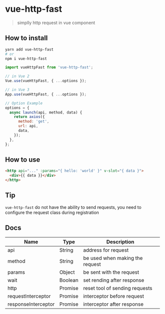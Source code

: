 # vue-http-fast

> simplly http request in vue component

## How to install

```sh
yarn add vue-http-fast
# or
npm i vue-http-fast
```

```js
import vueHttpFast from 'vue-http-fast';

// in Vue 2
Vue.use(vueHttpFast, { ...options });

// in Vue 3
App.use(vueHttpFast, { ...options });

// Option Example
options = {
  async launch(api, method, data) {
    return axios({
      method: 'get',
      url: api,
      data,
    });
  },
};
```

## How to use

```html
<http api="..." :params="{ hello: 'world' }" v-slot="{ data }">
  <div>{{ data }}</div>
</http>
```

## Tip

`vue-http-fast` do not have the ability to send requests, you need to configure the request class during registration

## Docs

| Name                | Type    | Description                     |
| ------------------- | ------- | ------------------------------- |
| api                 | String  | address for request             |
| method              | String  | be used when making the request |
| params              | Object  | be sent with the request        |
| wait                | Boolean | set rending after response      |
| http                | Promise | reset tool of sending requests  |
| requestInterceptor  | Promise | interceptor before request      |
| responseInterceptor | Promise | interceptor after response      |
